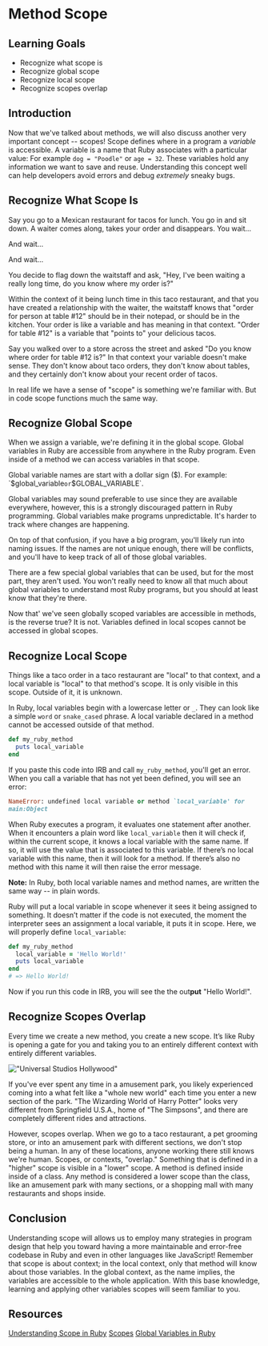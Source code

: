 # Method Scope 

## Learning Goals

- Recognize what scope is
- Recognize global scope
- Recognize local scope
- Recognize scopes overlap

## Introduction

Now that we've talked about methods, we will also discuss another very important
concept -- scopes! Scope defines where in a program a _variable_ is accessible.
A variable is a name that Ruby associates with a particular value: For example
`dog = "Poodle"` or `age = 32`. These variables hold any information we want
to save and reuse. Understanding this concept well can help developers avoid
errors and debug _extremely_ sneaky bugs.

## Recognize What Scope Is

Say you go to a Mexican restaurant for tacos for lunch. You go in and sit down.
A waiter comes along, takes your order and disappears. You wait...

And wait...

And wait...

You decide to flag down the waitstaff and ask, "Hey, I've been waiting a really
long time, do you know where my order is?"

Within the context of it being lunch time in this taco restaurant, and that you
have created a relationship with the waiter, the waitstaff knows that "order for
person at table #12" should be in their notepad, or should be in the kitchen.
Your order is like a variable and has meaning in that context. "Order for table #12"
is a variable that "points to" your delicious tacos.

Say you walked over to a store across the street and asked "Do you know where
order for table #12 is?" In that context your variable doesn't make sense.
They don't know about taco orders, they don't know about tables, and they
certainly don't know about your recent order of tacos.

In real life we have a sense of "scope" is something we're familiar with. But in
code scope functions much the same way.

## Recognize Global Scope

When we assign a variable, we're defining it in the global scope. Global
variables in Ruby are accessible from anywhere in the Ruby program. Even inside
of a method we can access variables in that scope.

Global variable names are start with a dollar sign ($). For example:
`$global_variable` or `$GLOBAL_VARIABLE`.

Global variables may sound preferable to use since they are available
everywhere, however, this is a strongly discouraged pattern in Ruby programming.
Global variables make programs unpredictable. It's harder to track where changes
are happening.

On top of that confusion, if you have a big program, you'll likely run into
naming issues. If the names are not unique enough, there will be conflicts, and
you'll have to keep track of all of those global variables.

There are a few special global variables that can be used, but for the most
part, they aren't used. You won't really need to know all that much about global
variables to understand most Ruby programs, but you should at least know that
they're there.

Now that' we've seen globally scoped variables are accessible in methods, is the
reverse true? It is not. Variables defined in local scopes cannot be accessed in
global scopes.

## Recognize Local Scope

Things like a taco order in a taco restaurant are "local" to that context, and a
local variable is "local" to that method's scope. It is only visible in this
scope. Outside of it, it is unknown.

In Ruby, local variables begin with a lowercase letter or `_`. They can look
like a simple `word` or `snake_cased` phrase. A local variable declared in a
method cannot be accessed outside of that method.

```ruby
def my_ruby_method
  puts local_variable
end
```

If you paste this code into IRB and call `my_ruby_method`, you'll get an error.
When you call a variable that has not yet been defined, you will see an error:

```ruby
NameError: undefined local variable or method `local_variable' for
main:Object
```

When Ruby executes a program, it evaluates one statement after another. When it
encounters a plain word like `local_variable` then it will check if, within the
current scope, it knows a local variable with the same name. If so, it will use
the value that is associated to this variable. If there’s no local variable with
this name, then it will look for a method. If there’s also no method with this
name it will then raise the error message.

**Note:** In Ruby, both local variable names and method names, are written the
same way -- in plain words.

Ruby will put a local variable in scope whenever it sees it being assigned
to something. It doesn’t matter if the code is not executed, the moment the
interpreter sees an assignment a local variable, it puts it in scope. Here, we
will properly define `local_variable`:

```ruby
def my_ruby_method 
  local_variable = 'Hello World!'
  puts local_variable
end
# => Hello World!
```

Now if you run this code in IRB, you will see the the out**put** "Hello World!".

## Recognize Scopes Overlap

Every time we create a new method, you create a new scope. It’s like Ruby is
opening a gate for you and taking you to an entirely different context with
entirely different variables.

!["Universal Studios Hollywood"](https://www.universalstudioshollywood.com/wp-content/themes/ush_theme/assets/images/USH_Map_2018_Final.jpg)

If you've ever spent any time in a amusement park, you likely experienced coming
into a what felt like a "whole new world" each time you enter a new section of
the park. "The Wizarding World of Harry Potter" looks very different from
Springfield U.S.A., home of "The Simpsons", and there are completely different
rides and attractions.

However, scopes overlap. When we go to a taco restaurant, a pet grooming store,
or into an amusement park with different sections, we don't stop being a human.
In any of these locations, anyone working there still knows we're human. Scopes,
or contexts, "overlap." Something that is defined in a "higher" scope is visible
in a "lower" scope. A method is defined inside inside of a class. Any method is
considered a lower scope than the class, like an amusement park with many
sections, or a shopping mall with many restaurants and shops inside.

## Conclusion

Understanding scope will allows us to employ many strategies in program design
that help you toward having a more maintainable and error-free codebase in Ruby
and even in other languages like JavaScript! Remember that scope is about
context; in the local context, only that method will know about those variables.
In the global context, as the name implies, the variables are accessible to the
whole application. With this base knowledge, learning and applying other
variables scopes will seem familiar to you.

## Resources

[Understanding Scope in Ruby](https://www.sitepoint.com/understanding-scope-in-ruby/)
[Scopes](http://ruby-for-beginners.rubymonstas.org/writing_methods/scopes.html)
[Global Variables in Ruby](https://www.thoughtco.com/global-variables-2908384)